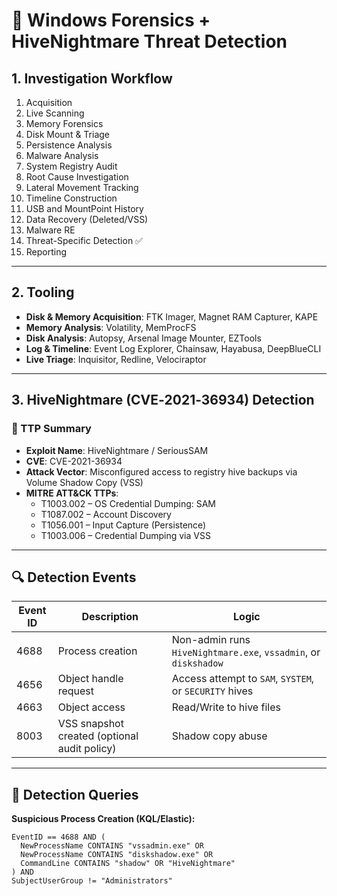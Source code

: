 

# 🧠 Windows Forensics + HiveNightmare Threat Detection

## 1. Investigation Workflow

1. Acquisition  
2. Live Scanning  
3. Memory Forensics  
4. Disk Mount & Triage  
5. Persistence Analysis  
6. Malware Analysis  
7. System Registry Audit  
8. Root Cause Investigation  
9. Lateral Movement Tracking  
10. Timeline Construction  
11. USB and MountPoint History  
12. Data Recovery (Deleted/VSS)  
13. Malware RE  
14. Threat-Specific Detection ✅  
15. Reporting

---

## 2. Tooling

- **Disk & Memory Acquisition**: FTK Imager, Magnet RAM Capturer, KAPE  
- **Memory Analysis**: Volatility, MemProcFS  
- **Disk Analysis**: Autopsy, Arsenal Image Mounter, EZTools  
- **Log & Timeline**: Event Log Explorer, Chainsaw, Hayabusa, DeepBlueCLI  
- **Live Triage**: Inquisitor, Redline, Velociraptor

---

## 3. HiveNightmare (CVE‑2021‑36934) Detection

### 🎯 TTP Summary

- **Exploit Name**: HiveNightmare / SeriousSAM  
- **CVE**: CVE-2021-36934  
- **Attack Vector**: Misconfigured access to registry hive backups via Volume Shadow Copy (VSS)  
- **MITRE ATT&CK TTPs**:
  - T1003.002 – OS Credential Dumping: SAM
  - T1087.002 – Account Discovery
  - T1056.001 – Input Capture (Persistence)
  - T1003.006 – Credential Dumping via VSS

---

## 🔍 Detection Events

| Event ID | Description | Logic |
|----------|-------------|-------|
| 4688 | Process creation | Non-admin runs `HiveNightmare.exe`, `vssadmin`, or `diskshadow` |
| 4656 | Object handle request | Access attempt to `SAM`, `SYSTEM`, or `SECURITY` hives |
| 4663 | Object access | Read/Write to hive files |
| 8003 | VSS snapshot created (optional audit policy) | Shadow copy abuse |

---

## 🧠 Detection Queries

**Suspicious Process Creation (KQL/Elastic):**

```kql
EventID == 4688 AND (
  NewProcessName CONTAINS "vssadmin.exe" OR
  NewProcessName CONTAINS "diskshadow.exe" OR
  CommandLine CONTAINS "shadow" OR "HiveNightmare"
) AND
SubjectUserGroup != "Administrators"
